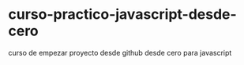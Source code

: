 # curso-practico-javascript-desde-cero
curso de empezar proyecto desde github desde cero para javascript
